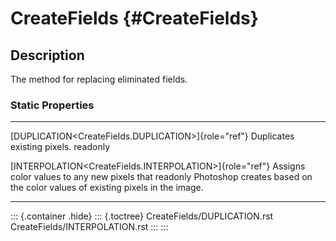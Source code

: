CreateFields {#CreateFields}
============

Description
-----------

The method for replacing eliminated fields.

### Static Properties

  ----------------------------------------------------------- -----------------------------------------------
  [DUPLICATION\<CreateFields.DUPLICATION\>]{role="ref"}       Duplicates existing pixels.
  readonly                                                    

  [INTERPOLATION\<CreateFields.INTERPOLATION\>]{role="ref"}   Assigns color values to any new pixels that
  readonly                                                    Photoshop creates based on the color values of
                                                              existing pixels in the image.
  ----------------------------------------------------------- -----------------------------------------------

::: {.container .hide}
::: {.toctree}
CreateFields/DUPLICATION.rst CreateFields/INTERPOLATION.rst
:::
:::

